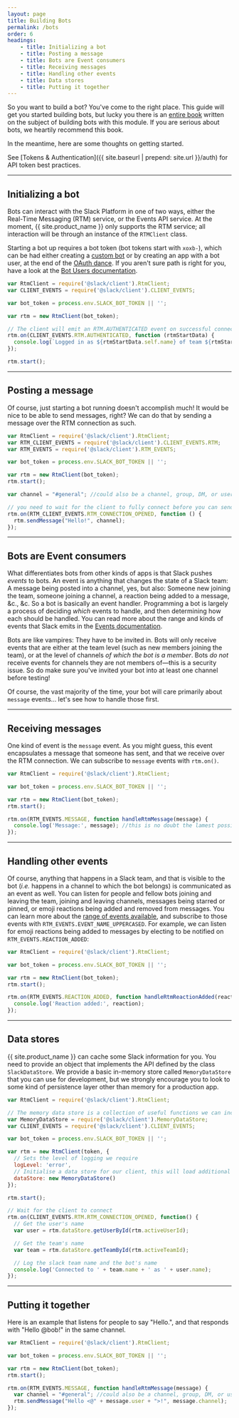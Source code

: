 ```yaml
---
layout: page
title: Building Bots
permalink: /bots
order: 6
headings:
    - title: Initializing a bot
    - title: Posting a message
    - title: Bots are Event consumers
    - title: Receiving messages
    - title: Handling other events
    - title: Data stores
    - title: Putting it together
---
```


So you want to build a bot? You've come to the right place. This guide will get you started building
bots, but lucky you there is an [entire book](https://amzn.com/B01ENNEMBW) written on the subject of building bots with
this module. If you are serious about bots, we heartily recommend this book.

In the meantime, here are some thoughts on getting started.

See [Tokens & Authentication]({{ site.baseurl | prepend: site.url }}/auth) for API token best practices.

--------

## Initializing a bot

Bots can interact with the Slack Platform in one of two ways, either the Real-Time Messaging (RTM) service, or the
Events API service. At the moment, {{ site.product_name }} only supports the RTM service; all interaction will be
through an instance of the `RTMClient` class.

Starting a bot up requires a bot token (bot tokens start with `xoxb-`),
which can be had either creating a [custom bot](https://my.slack.com/apps/A0F7YS25R-bots) or by creating an app with a
bot user, at the end of the [OAuth dance](https://api.slack.com/docs/oauth). If you aren't sure path is right for you,
have a look at the [Bot Users documentation](https://api.slack.com/bot-users).

```js
var RtmClient = require('@slack/client').RtmClient;
var CLIENT_EVENTS = require('@slack/client').CLIENT_EVENTS;

var bot_token = process.env.SLACK_BOT_TOKEN || '';

var rtm = new RtmClient(bot_token);

// The client will emit an RTM.AUTHENTICATED event on successful connection, with the `rtm.start` payload if you want to cache it
rtm.on(CLIENT_EVENTS.RTM.AUTHENTICATED, function (rtmStartData) {
  console.log(`Logged in as ${rtmStartData.self.name} of team ${rtmStartData.team.name}, but not yet connected to a channel`);
});

rtm.start();
```

--------

## Posting a message

Of course, just starting a bot running doesn't accomplish much! It would be nice to be able to send messages, right? We
can do that by sending a message over the RTM connection as such.

```js
var RtmClient = require('@slack/client').RtmClient;
var RTM_CLIENT_EVENTS = require('@slack/client').CLIENT_EVENTS.RTM;
var RTM_EVENTS = require('@slack/client').RTM_EVENTS;

var bot_token = process.env.SLACK_BOT_TOKEN || '';

var rtm = new RtmClient(bot_token);
rtm.start();

var channel = "#general"; //could also be a channel, group, DM, or user ID (C1234), or a username (@don)

// you need to wait for the client to fully connect before you can send messages
rtm.on(RTM_CLIENT_EVENTS.RTM_CONNECTION_OPENED, function () {
  rtm.sendMessage("Hello!", channel);
});
```

--------

## Bots are Event consumers

What differentiates bots from other kinds of apps is that Slack pushes _events_ to bots. An event is anything that
changes the state of a Slack team: A message being posted into a channel, yes, but also: Someone new joining the team,
someone joining a channel, a reaction being added to a message, &c., &c. So a bot is basically an event handler.
Programming a bot is largely a process of deciding _which_ events to handle, and then determining how each should be
handled. You can read more about the range and kinds of events that Slack emits in the
[Events documentation](https://api.slack.com/events).

Bots are like vampires: They have to be invited in. Bots will only receive events that are either at the team level
(such as new members joining the team), or at the level of channels _of which the bot is a member_. Bots _do not_
receive events for channels they are not members of&mdash;this is a security issue. So do make sure you've invited your bot
into at least one channel before testing!

Of course, the vast majority of the time, your bot will care primarily about `message` events... let's see how to handle
those first.

--------

## Receiving messages

One kind of event is the `message` event. As you might guess, this event encapsulates a message that someone has sent,
and that we receive over the RTM connection. We can subscribe to `message` events with `rtm.on()`.

```js
var RtmClient = require('@slack/client').RtmClient;

var bot_token = process.env.SLACK_BOT_TOKEN || '';

var rtm = new RtmClient(bot_token);
rtm.start();

rtm.on(RTM_EVENTS.MESSAGE, function handleRtmMessage(message) {
  console.log('Message:', message); //this is no doubt the lamest possible message handler, but you get the idea
});
```

--------

## Handling other events

Of course, anything that happens in a Slack team, and that is visible to the bot (_i.e._ happens in a channel to which
the bot belongs) is communicated as an event as well. You can listen for people and fellow bots joining and leaving the
team, joining and leaving channels, messages being starred or pinned, or emoji reactions being added and removed from
messages. You can learn more about the [range of events available](https://api.slack.com/events), and subscribe to those
events with `RTM_EVENTS.EVENT_NAME_UPPERCASED`. For example, we can listen for emoji reactions being added to messages
by electing to be notified on `RTM_EVENTS.REACTION_ADDED`:

```js
var RtmClient = require('@slack/client').RtmClient;

var bot_token = process.env.SLACK_BOT_TOKEN || '';

var rtm = new RtmClient(bot_token);
rtm.start();

rtm.on(RTM_EVENTS.REACTION_ADDED, function handleRtmReactionAdded(reaction) {
  console.log('Reaction added:', reaction);
});
```

--------

## Data stores

{{ site.product_name }} can cache some Slack information for you. You need to provide an object that implements the API
defined by the class `SlackDataStore`. We provide a basic in-memory store called `MemoryDataStore` that you can use for
development, but we strongly encourage you to look to some kind of persistence layer other than memory for a production
app.

```js
var RtmClient = require('@slack/client').RtmClient;

// The memory data store is a collection of useful functions we can include in our RtmClient
var MemoryDataStore = require('@slack/client').MemoryDataStore;
var CLIENT_EVENTS = require('@slack/client').CLIENT_EVENTS;

var bot_token = process.env.SLACK_BOT_TOKEN || '';

var rtm = new RtmClient(token, {
  // Sets the level of logging we require
  logLevel: 'error',
  // Initialise a data store for our client, this will load additional helper functions for the storing and retrieval of data
  dataStore: new MemoryDataStore()
});

rtm.start();

// Wait for the client to connect
rtm.on(CLIENT_EVENTS.RTM.RTM_CONNECTION_OPENED, function() {
  // Get the user's name
  var user = rtm.dataStore.getUserById(rtm.activeUserId);

  // Get the team's name
  var team = rtm.dataStore.getTeamById(rtm.activeTeamId);

  // Log the slack team name and the bot's name
  console.log('Connected to ' + team.name + ' as ' + user.name);
});
```

--------

## Putting it together

Here is an example that listens for people to say "Hello.", and that responds with "Hello @bob!" in the same channel.

```js
var RtmClient = require('@slack/client').RtmClient;

var bot_token = process.env.SLACK_BOT_TOKEN || '';

var rtm = new RtmClient(bot_token);
rtm.start();

rtm.on(RTM_EVENTS.MESSAGE, function handleRtmMessage(message) {
  var channel = "#general"; //could also be a channel, group, DM, or user ID (C1234), or a username (@don)
  rtm.sendMessage("Hello <@" + message.user + ">!", message.channel);
});
```
